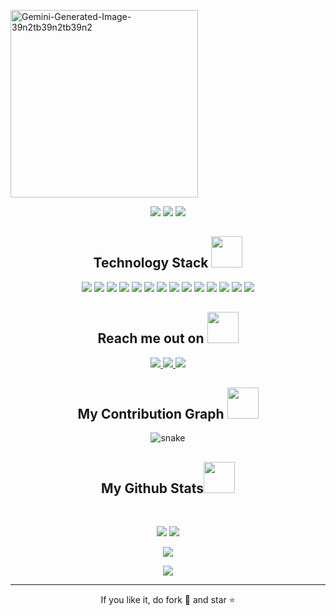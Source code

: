 <!-- Syed Arsalan Jan's Portfolio -->
<p align="center">
 
</p align="center">
<div style = text-center justify-center mx-0>
<img src="https://i.ibb.co/HX4gq6K/Gemini-Generated-Image-39n2tb39n2tb39n2.jpg" alt="Gemini-Generated-Image-39n2tb39n2tb39n2" height="300px" border="0">
</div>
<p align="center">
 
 <img src="https://badges.pufler.dev/visits/arsalan307/arsalan307"/> 
 <!-- <img src="https://badges.pufler.dev/years/arsalan307"/> -->
 <img src="https://badges.pufler.dev/repos/arsalan307"/>
 <img src="https://badges.pufler.dev/commits/monthly/arsalan307" />

</p>

<h2 align="center">Technology Stack <img src="https://github.com/arsalan307/arsalan307/blob/main/images/laptop.gif" width="50"></h2>

<p align="center">
 <img src="https://img.shields.io/badge/C-00599C?style=flat-square&logo=c&logoColor=white"/>
<img src="https://img.shields.io/badge/-java-E34A86?style=flat-square&logo=java"/>
<img src="https://img.shields.io/badge/-C++-00599C?style=flat-square&logo=c"/>
<img src="https://img.shields.io/badge/-HTML5-E34F26?style=flat-square&logo=html5&logoColor=white"/>
<img src="https://img.shields.io/badge/-CSS3-1572B6?style=flat-square&logo=css3"/>
<img src="https://img.shields.io/badge/-Bootstrap-563D7C?style=flat-square&logo=bootstrap"/>
<img src="https://img.shields.io/badge/-Heroku-430098?style=flat-square&logo=heroku"/>
<img src="https://img.shields.io/badge/-JavaScript-black?style=flat-square&logo=javascript"/>
<img src="https://img.shields.io/badge/-Nodejs-black?style=flat-square&logo=Node.js"/>
<img src="https://img.shields.io/badge/-React-black?style=flat-square&logo=react"/>
<img src="https://img.shields.io/badge/-MongoDB-black?style=flat-square&logo=mongodb"/>
<img src="https://img.shields.io/badge/-MySQL-black?style=flat-square&logo=mysql"/>
<img src="https://img.shields.io/badge/-Git-black?style=flat-square&logo=git"/>
<img src="https://img.shields.io/badge/-GitHub-black?style=flat-square&logo=github"/>
</p>

<h2 align="center">Reach me out on <img src="https://media0.giphy.com/media/jqNPzdTTxQfOgOqpO4/source.gif" width="50"></h2>

<p align="center">
<a href="mailto: syedarsalanjan307@gmail.com">
 <img src="https://img.shields.io/badge/-syedarsalanjan307-c14438?style=flat-square&logo=Gmail&logoColor=white&link=mailto:syedarsalanjan307@gmail.com"/>
</a>
<a href="https://www.linkedin.com/in/syed-arsalan-jan/">
 <img src="https://img.shields.io/badge/-syedarsalanjan-blue?style=flat-square&logo=Linkedin&logoColor=white&link=https://www.linkedin.com/in/syed-arsalan-jan/"/>
</a>
 <a href="https://twitter.com/syedarsalan307">
 <img src="https://img.shields.io/badge/-syedarsalan307-blue?style=flat-square&logo=twitter&logoColor=white&link=https://twitter.com/syedarsalan307"/>
</a>
</p>


<h2 align="center">
  My Contribution Graph <img src="https://media.giphy.com/media/xUA7aZeLE2e0P7Znz2/giphy.gif" width="50">
</h2>
<p align="center">
  <img src="https://github.com/arsalan307/arsalan307/raw/output/github-contribution-grid-snake.svg" alt="snake"></center>
</p>

<h2 align="center">
  My Github Stats<img src="https://media.giphy.com/media/VgCDAzcKvsR6OM0uWg/giphy.gif" width="50">
</h2>
 
<br>

<p align = "center">
  <img  src = "https://github-readme-stats.vercel.app/api?username=arsalan307&show_icons=true&theme=radical&line_height=27">
  <img src = "https://github-readme-stats.vercel.app/api/top-langs/?username=arsalan307&hide=html,css,java,shaderlab,kotlin,hlsl&theme=radical">
</p>

<p align = "center">
 <img  src="https://github-readme-streak-stats.herokuapp.com/?user=arsalan307&show_icons=true&locale=en&layout=compact&theme=radical&line_height=0" />
</p> 

<p align = "center">
 <img src="https://activity-graph.herokuapp.com/graph?username=arsalan307&theme=redical">
</p> 
<hr>
<p align="center">If you like it, do fork 🍴 and star ⭐</p>
